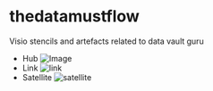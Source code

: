 # thedatamustflow
Visio stencils and artefacts related to data vault guru

* Hub
![Image][1]
* Link
![link](https://github.com/PatrickCuba/thedatamustflow/blob/master/art/RV-2LINK.png)
* Satellite
![satellite](https://github.com/PatrickCuba/thedatamustflow/blob/master/art/RV-3SATELLITE.png)



[1]: https://github.com/PatrickCuba/thedatamustflow/blob/master/art/RV-1HUB.png
